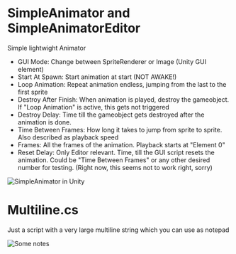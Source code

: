 # SimpleAnimator and SimpleAnimatorEditor
Simple lightwight Animator
- GUI Mode: Change between SpriteRenderer or Image (Unity GUI element)
- Start At Spawn: Start animation at start (NOT AWAKE!)
- Loop Animation: Repeat animation endless, jumping from the last to the first sprite
- Destroy After Finish: When animation is played, destroy the gameobject. If "Loop Animation" is active, this gets not triggered
- Destroy Delay: Time till the gameobject gets destroyed after the animation is done.
- Time Between Frames: How long it takes to jump from sprite to sprite. Also described as playback speed
- Frames: All the frames of the animation. Playback starts at "Element 0"
- Reset Delay: Only Editor relevant. Time, till the GUI script resets the animation. Could be "Time Between Frames" or any other desired number for testing. (Right now, this seems not to work right, sorry)

![SimpleAnimator in Unity](https://github.com/R3tr0BoiDX/github-stuff/blob/master/SimpleAnimator.png)


# Multiline.cs
Just a script with a very large multiline string which you can use as notepad

![Some notes](https://raw.githubusercontent.com/mircojanisch/github-stuff/master/Multiline.png)
